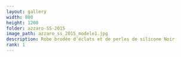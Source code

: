 ```yaml
---
layout: gallery
width: 800
height: 1200
folder: azzaro-SS-2015
image_path: azzaro_ss_2015_modele1.jpg
description: Robe brodée d’éclats et de perles de silicone Noir
rank: 1
---
```

